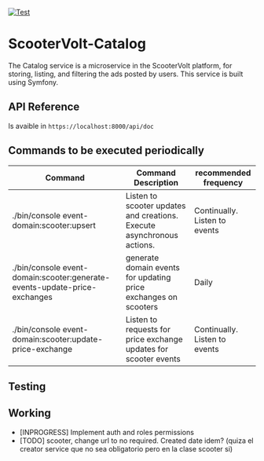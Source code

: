 [![Test](https://github.com/adrigar94/ScooterVolt-Catalog/actions/workflows/test.yml/badge.svg)](https://github.com/adrigar94/ScooterVolt-Catalog/actions/workflows/test.yml)

# ScooterVolt-Catalog
The Catalog service is a microservice in the ScooterVolt platform, for storing, listing, and filtering the ads posted by users. This service is built using Symfony.

## API Reference

Is avaible in ```https://localhost:8000/api/doc```


## Commands to be executed periodically 

| Command | Command Description | recommended frequency |
| ------- | ------------------- | --------------------- |
| ./bin/console event-domain:scooter:upsert | Listen to scooter updates and creations. Execute asynchronous actions.| Continually. Listen to events |
| ./bin/console event-domain:scooter:generate-events-update-price-exchanges | generate domain events for updating price exchanges on scooters | Daily |
| ./bin/console event-domain:scooter:update-price-exchange | Listen to requests for price exchange updates for scooter events | Continually. Listen to events |

## Testing

## Working
- [INPROGRESS] Implement auth and roles permissions
- [TODO] scooter, change url to no required. Created date idem? (quiza el creator service que no sea obligatorio pero en la clase scooter si)


